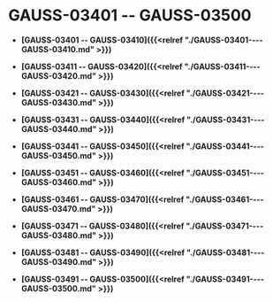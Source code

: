 # GAUSS-03401 -- GAUSS-03500<a name="ZH-CN_TOPIC_0302073261"></a>

-   **[GAUSS-03401 -- GAUSS-03410]({{<relref "./GAUSS-03401----GAUSS-03410.md" >}})**

-   **[GAUSS-03411 -- GAUSS-03420]({{<relref "./GAUSS-03411----GAUSS-03420.md" >}})**

-   **[GAUSS-03421 -- GAUSS-03430]({{<relref "./GAUSS-03421----GAUSS-03430.md" >}})**

-   **[GAUSS-03431 -- GAUSS-03440]({{<relref "./GAUSS-03431----GAUSS-03440.md" >}})**

-   **[GAUSS-03441 -- GAUSS-03450]({{<relref "./GAUSS-03441----GAUSS-03450.md" >}})**

-   **[GAUSS-03451 -- GAUSS-03460]({{<relref "./GAUSS-03451----GAUSS-03460.md" >}})**

-   **[GAUSS-03461 -- GAUSS-03470]({{<relref "./GAUSS-03461----GAUSS-03470.md" >}})**

-   **[GAUSS-03471 -- GAUSS-03480]({{<relref "./GAUSS-03471----GAUSS-03480.md" >}})**

-   **[GAUSS-03481 -- GAUSS-03490]({{<relref "./GAUSS-03481----GAUSS-03490.md" >}})**

-   **[GAUSS-03491 -- GAUSS-03500]({{<relref "./GAUSS-03491----GAUSS-03500.md" >}})**
